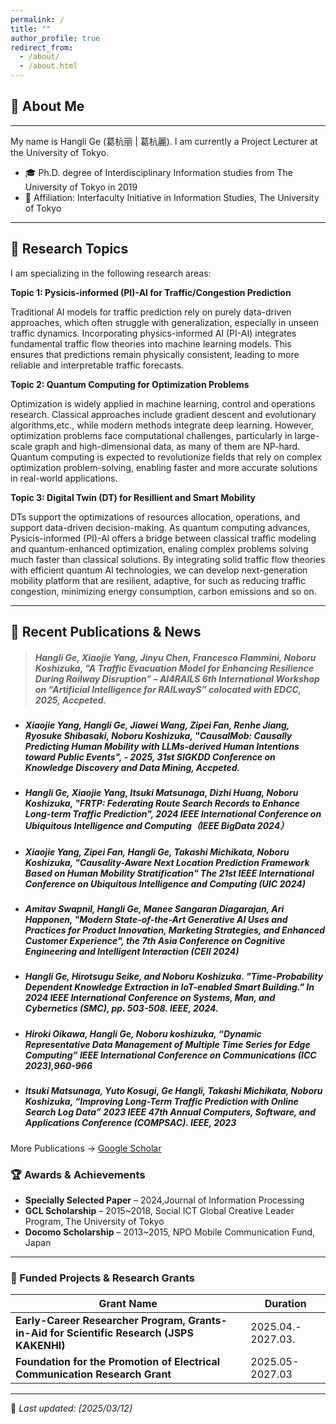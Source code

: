 ```yaml
---
permalink: /
title: ""
author_profile: true
redirect_from: 
  - /about/
  - /about.html
---
```


## 👤 About Me
---
My name is  Hangli Ge (葛杭丽 | 葛杭麗). I am currently a Project Lecturer at the University of Tokyo. 
- 🎓 Ph.D. degree of Interdisciplinary Information studies from The University of Tokyo in 2019
- 📍 Affiliation: Interfaculty Initiative in Information Studies, The University of Tokyo
---

## 🔬 Research Topics
 I am specializing in the following research areas:

 **Topic 1: Pysicis-informed (PI)-AI for Traffic/Congestion Prediction**
 
 Traditional AI models for traffic prediction rely on purely data-driven approaches, which often struggle with generalization, especially in unseen traffic dynamics. Incorporating physics-informed AI (PI-AI) integrates fundamental traffic flow theories into machine learning models. This ensures that predictions remain physically consistent, leading to more reliable and interpretable traffic forecasts.

 **Topic 2: Quantum Computing for Optimization Problems**
 
Optimization is widely applied in machine learning, control and operations research. Classical approaches include gradient descent and evolutionary algorithms,etc., while modern methods integrate deep learning. However, optimization problems face computational challenges, particularly in large-scale graph and high-dimensional data, as many of them are NP-hard. Quantum computing is expected to revolutionize fields that rely on complex optimization problem-solving, enabling faster and more accurate solutions in real-world applications.

  
**Topic 3: Digital Twin (DT) for Resillient and Smart Mobility**

DTs support the optimizations of resources allocation, operations, and support data-driven decision-making.
As quantum computing advances, Pysicis-informed (PI)-AI offers a bridge between classical traffic modeling and quantum-enhanced optimization, enaling complex problems solving much faster than classical solutions. By integrating solid traffic flow theories with efficient quantum AI technologies, we can develop next-generation mobility platform that are resilient, adaptive, for such as reducing traffic congestion, minimizing energy consumption, carbon emissions  and so on. 

---

## 📝 Recent Publications & News
> #####  **Hangli Ge**, Xiaojie Yang, Jinyu Chen, Francesco Flammini, Noboru Koshizuka, **"A Traffic Evacuation Model for Enhancing Resilience During Railway Disruption"** – AI4RAILS 6th International Workshop on “Artificial Intelligence for RAILwayS” colocated with EDCC, 2025, Accpeted.
 - ##### Xiaojie Yang, **Hangli Ge**, Jiawei Wang, Zipei Fan, Renhe Jiang, Ryosuke Shibasaki, Noboru Koshizuka, **"CausalMob: Causally Predicting Human Mobility with LLMs-derived Human Intentions toward Public Events"**, - 2025, 31st SIGKDD Conference on Knowledge Discovery and Data Mining, Accpeted.
 - #####  **Hangli Ge**, Xiaojie Yang, Itsuki Matsunaga, Dizhi Huang, Noboru Koshizuka, **"FRTP: Federating Route Search Records to Enhance Long-term Traffic Prediction"**, 2024 IEEE International Conference on Ubiquitous Intelligence and Computing（IEEE BigData 2024）
 - #####  Xiaojie Yang, Zipei Fan, **Hangli Ge**, Takashi Michikata, Noboru Koshizuka, **"Causality-Aware Next Location Prediction Framework Based on Human Mobility Stratification"** The 21st IEEE International Conference on Ubiquitous Intelligence and Computing (UIC 2024)
 - #####  Amitav Swapnil, **Hangli Ge**, Manee Sangaran Diagarajan, Ari Happonen, **"Modern State-of-the-Art Generative AI Uses and Practices for Product Innovation, Marketing Strategies, and Enhanced Customer Experience"**, the 7th Asia Conference on Cognitive Engineering and Intelligent Interaction (CEII 2024)
 - #####  **Hangli Ge**, Hirotsugu Seike, and Noboru Koshizuka. **"Time-Probability Dependent Knowledge Extraction in IoT-enabled Smart Building."** In 2024 IEEE International Conference on Systems, Man, and Cybernetics (SMC), pp. 503-508. IEEE, 2024.
 - ##### Hiroki Oikawa, Hangli Ge, Noboru koshizuka, “Dynamic Representative Data Management of Multiple Time Series for Edge Computing” IEEE International Conference on Communications (ICC 2023),960-966
 - ##### 	Itsuki Matsunaga, Yuto Kosugi, Ge Hangli, Takashi Michikata, Noboru Koshizuka, “Improving Long-Term Traffic Prediction with Online Search Log Data” 2023 IEEE 47th Annual Computers, Software, and Applications Conference (COMPSAC). IEEE, 2023




More Publications -> [Google Scholar](https://scholar.google.com/citations?user=8lFqJGMAAAAJ&hl=en)

### 🏆 Awards & Achievements
- **Specially Selected Paper** – 2024,Journal of Information Processing
- **GCL Scholarship** – 2015~2018, Social ICT Global Creative Leader Program, The University of Tokyo
- **Docomo Scholarship** – 2013~2015, NPO Mobile Communication Fund, Japan
---

### 🔹 Funded Projects & Research Grants

| Grant Name | Duration |
|------------|-------------|
| **Early-Career Researcher Program, Grants-in-Aid for Scientific Research (JSPS KAKENHI)** |  2025.04.- 2027.03. |
| **Foundation for the Promotion of Electrical Communication Research Grant** |  2025.05-2027.03 |

---


🔹 _Last updated: [2025/03/12]_  



